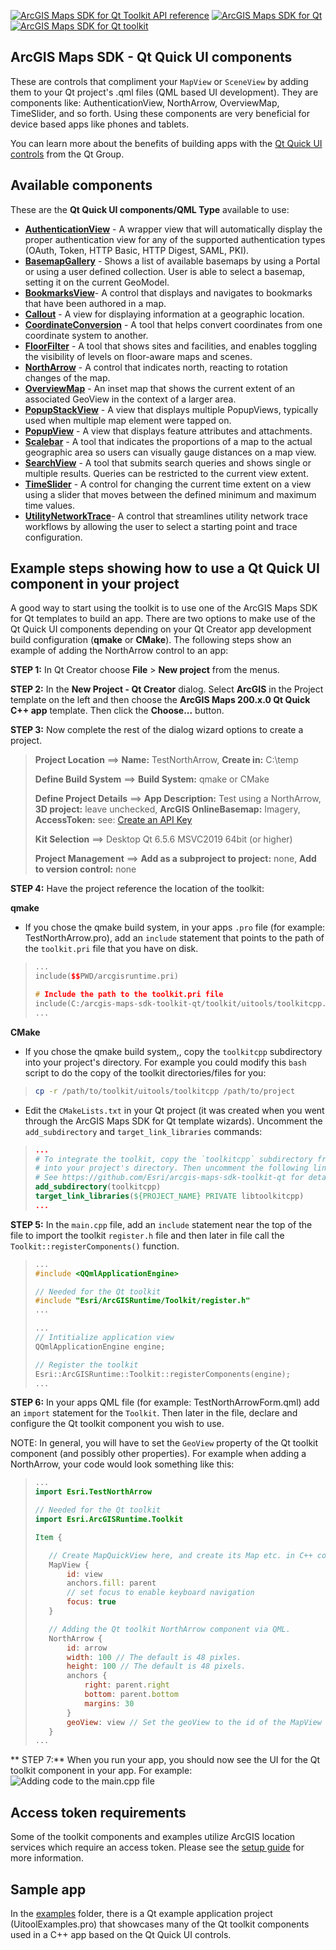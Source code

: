 [![ArcGIS Maps SDK for Qt Toolkit API reference](https://img.shields.io/badge/API_Reference-purple)](https://developers.arcgis.com/qt/latest/toolkit/api-reference/) [![ArcGIS Maps SDK for Qt](https://img.shields.io/badge/ArcGIS%20Maps%20SDK%20for%20Qt-0b5394)](https://developers.arcgis.com/qt/) [![ArcGIS Maps SDK for Qt toolkit](https://img.shields.io/badge/ArcGIS%20Maps%20SDK%20for%20Qt%20toolkit-ea4d13)](https://github.com/Esri/arcgis-maps-sdk-toolkit-qt)

## ArcGIS Maps SDK - Qt Quick UI components

These are controls that compliment your `MapView` or `SceneView` by adding them to your Qt project's .qml files (QML based UI development). They are components like: AuthenticationView, NorthArrow, OverviewMap, TimeSlider, and so forth. Using these components are very beneficial for device based apps like phones and tablets.

You can learn more about the benefits of building apps with the [Qt Quick UI controls](https://doc.qt.io/qt-6/qtquickcontrols-index.html) from the Qt Group. 

## Available components

These are the **Qt Quick UI components/QML Type** available to use:

- **[AuthenticationView](docs/AuthenticationView.md)** - A wrapper view that will automatically display the proper authentication view for any of the supported authentication types (OAuth, Token, HTTP Basic, HTTP Digest, SAML, PKI).
- **[BasemapGallery](docs/BasemapGallery.md)** - Shows a list of available basemaps by using a Portal or using a user defined collection. User is able to select a basemap, setting it on the current GeoModel.
- **[BookmarksView](docs/BookmarksView.md)**- A control that displays and navigates to bookmarks that have been authored in a map.
- **[Callout](docs/Callout.md)** - A view for displaying information at a geographic location.
- **[CoordinateConversion](docs/CoordinateConversion.md)** - A tool that helps convert coordinates from one coordinate system to another.
- **[FloorFilter](docs/FloorFilter.md)** - A tool that shows sites and facilities, and enables toggling the visibility of levels on floor-aware maps and scenes.
- **[NorthArrow](docs/NorthArrow.md)** - A control that indicates north, reacting to rotation changes of the map.
- **[OverviewMap](docs/OverviewMap.md)** - An inset map that shows the current extent of an associated GeoView in the context of a larger area.
- **[PopupStackView](docs/PopupStackView.md)** - A view that displays multiple PopupViews, typically used when multiple map element were tapped on.
- **[PopupView](docs/PopupView.md)** - A view that displays feature attributes and attachments.
- **[Scalebar](docs/Scalebar.md)** - A tool that indicates the proportions of a map to the actual geographic area so users can visually gauge distances on a map view.
- **[SearchView](docs/SearchView.md)** - A tool that submits search queries and shows single or multiple results. Queries can be restricted to the current view extent.
- **[TimeSlider](docs/TimeSlider.md)** - A control for changing the current time extent on a view using a slider that moves between the defined minimum and maximum time values.
- **[UtilityNetworkTrace](docs/UtilityNetworkTrace.md)**- A control that streamlines utility network trace workflows by allowing the user to select a starting point and trace configuration.

## Example steps showing how to use a Qt Quick UI component in your project

 A good way to start using the toolkit is to use one of the ArcGIS Maps SDK for Qt templates to build an app. There are two options to make use of the Qt Quick UI components depending on your Qt Creator app development build configuration (**qmake** or **CMake**). The following steps show an example of adding the NorthArrow control to an app:

**STEP 1:** In Qt Creator choose **File** > **New project** from the menus. 

**STEP 2:** In the **New Project - Qt Creator** dialog. Select **ArcGIS** in the Project template on the left and then choose the **ArcGIS Maps 200.x.0 Qt Quick C++ app** template. Then click the **Choose...** button.

**STEP 3:** Now complete the rest of the dialog wizard options to create a project.

>  **Project Location** ==> **Name:** TestNorthArrow, **Create in:** C:\temp
>
>  **Define Build System** ==> **Build System:** qmake or CMake
>
>  **Define Project Details** ==> **App Description:** Test using a NorthArrow, **3D project:** leave unchecked, **ArcGIS OnlineBasemap:** Imagery, **AccessToken:** see: [Create an API Key](https://developers.arcgis.com/documentation/security-and-authentication/api-key-authentication/tutorials/create-an-api-key/)
>
>  **Kit Selection** ==> Desktop Qt 6.5.6 MSVC2019 64bit (or higher)
>
>  **Project Management** ==> **Add as a subproject to project:** none, **Add to version control:** none

**STEP 4:** Have the project reference the location of the toolkit:

**qmake**

- If you chose the qmake build system, in your apps `.pro` file (for example: TestNorthArrow.pro), add an `include` statement that points to the path of the `toolkit.pri` file that you have on disk. 

> ```cpp
> ...
> include($$PWD/arcgisruntime.pri)
>
> # Include the path to the toolkit.pri file
> include(C:/arcgis-maps-sdk-toolkit-qt/toolkit/uitools/toolkitcpp.pri)
> ...
> ```  

**CMake**

- If you chose the qmake build system,, copy the `toolkitcpp` subdirectory into your project's directory. For example you could modify this `bash` script to do the copy of the toolkit directories/files for you:
> ```bash
> cp -r /path/to/toolkit/uitools/toolkitcpp /path/to/project
> ```

- Edit the `CMakeLists.txt` in your Qt project (it was created when you went through the ArcGIS Maps SDK for Qt template wizards). Uncomment the `add_subdirectory` and `target_link_libraries` commands:

> ```CMake
> ...
> # To integrate the toolkit, copy the `toolkitcpp` subdirectory from the toolkit
> # into your project's directory. Then uncomment the following lines to add it to your project.
> # See https://github.com/Esri/arcgis-maps-sdk-toolkit-qt for details
> add_subdirectory(toolkitcpp)
> target_link_libraries(${PROJECT_NAME} PRIVATE libtoolkitcpp)
> ...
> ```

**STEP 5:** In the `main.cpp` file, add an `include` statement near the top of the file to import the toolkit `register.h` file and then later in file call the `Toolkit::registerComponents()` function.

> ```cpp
> ...
> #include <QQmlApplicationEngine>
>
> // Needed for the Qt toolkit
> #include "Esri/ArcGISRuntime/Toolkit/register.h"
> ...
>
> ...
> // Intitialize application view
> QQmlApplicationEngine engine;
>
> // Register the toolkit
> Esri::ArcGISRuntime::Toolkit::registerComponents(engine);
> ...
> ``` 

**STEP 6:** In your apps QML file (for example: TestNorthArrowForm.qml) add an `import` statement for the `Toolkit`. Then later in the file, declare and configure the Qt toolkit component you wish to use. 

  NOTE: In general, you will have to set the `GeoView` property of the Qt toolkit component (and possibly other properties). For example when adding a NorthArrow, your code would look something like this:

> ```qml
> ...
> import Esri.TestNorthArrow
>
> // Needed for the Qt toolkit
> import Esri.ArcGISRuntime.Toolkit
> 
> Item {
>
>    // Create MapQuickView here, and create its Map etc. in C++ code
>    MapView {
>        id: view
>        anchors.fill: parent
>        // set focus to enable keyboard navigation
>        focus: true
>    }
>
>    // Adding the Qt toolkit NorthArrow component via QML.
>    NorthArrow {
>        id: arrow
>        width: 100 // The default is 48 pixles.
>        height: 100 // The default is 48 pixels.
>        anchors {
>            right: parent.right
>            bottom: parent.bottom
>            margins: 30
>        }
>        geoView: view // Set the geoView to the id of the MapView control (ie. view)
>    }
> ...
>```

** STEP 7:** When you run your app, you should now see the UI for the Qt toolkit component in your app. For example:
![Adding code to the main.cpp file](./images/TestNorthArrow.png)

## Access token requirements

Some of the toolkit components and examples utilize ArcGIS location services which require an access token. Please see the [setup guide](http://links.esri.com/create-an-api-key) for more information.

## Sample app

In the [examples](../examples) folder, there is a Qt example application project (UitoolExamples.pro) that showcases many of the Qt toolkit components used in a C++ app based on the Qt Quick UI controls.